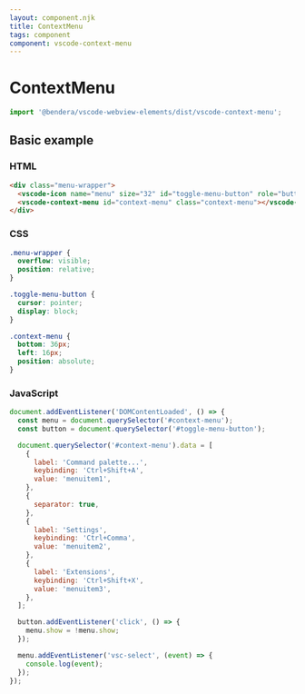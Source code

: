 ```yaml
---
layout: component.njk
title: ContextMenu
tags: component
component: vscode-context-menu
---
```


# ContextMenu

```typescript
import '@bendera/vscode-webview-elements/dist/vscode-context-menu';
```

## Basic example

<style>
.menu-wrapper {
  overflow: visible;
  position: relative;
}

.toggle-menu-button {
  cursor: pointer;
  display: block;
}

.context-menu {
  bottom: 36px;
  left: 16px;
  position: absolute;
  z-index: 2;
}
</style>

<component-preview>
  <div class="menu-wrapper">
    <vscode-icon name="menu" size="32" id="toggle-menu-button" role="button" title="Toggle Menu" class="toggle-menu-button"></vscode-icon>
    <vscode-context-menu id="context-menu" class="context-menu"></vscode-context-menu>
  </div>
</component-preview>

<script>
document.addEventListener('DOMContentLoaded', () => {
  const menu = document.querySelector('#context-menu');
  const button = document.querySelector('#toggle-menu-button');

  document.querySelector('#context-menu').data = [
    {
      label: 'Command palette...',
      keybinding: 'Ctrl+Shift+A',
      value: 'menuitem1',
    },
    {
      separator: true,
    },
    {
      label: 'Settings',
      keybinding: 'Ctrl+Comma',
      value: 'menuitem2',
    },
    {
      label: 'Extensions',
      keybinding: 'Ctrl+Shift+X',
      value: 'menuitem3',
    },
  ];

  button.addEventListener('click', () => {
    menu.show = !menu.show;
  });

  menu.addEventListener('vsc-select', (event) => {
    console.log(event);
  });
});
</script>

### HTML

```html
<div class="menu-wrapper">
  <vscode-icon name="menu" size="32" id="toggle-menu-button" role="button" title="Toggle Menu" class="toggle-menu-button"></vscode-icon>
  <vscode-context-menu id="context-menu" class="context-menu"></vscode-context-menu>
</div>
```

### CSS

```css
.menu-wrapper {
  overflow: visible;
  position: relative;
}

.toggle-menu-button {
  cursor: pointer;
  display: block;
}

.context-menu {
  bottom: 36px;
  left: 16px;
  position: absolute;
}
```

### JavaScript

```javascript
document.addEventListener('DOMContentLoaded', () => {
  const menu = document.querySelector('#context-menu');
  const button = document.querySelector('#toggle-menu-button');

  document.querySelector('#context-menu').data = [
    {
      label: 'Command palette...',
      keybinding: 'Ctrl+Shift+A',
      value: 'menuitem1',
    },
    {
      separator: true,
    },
    {
      label: 'Settings',
      keybinding: 'Ctrl+Comma',
      value: 'menuitem2',
    },
    {
      label: 'Extensions',
      keybinding: 'Ctrl+Shift+X',
      value: 'menuitem3',
    },
  ];

  button.addEventListener('click', () => {
    menu.show = !menu.show;
  });

  menu.addEventListener('vsc-select', (event) => {
    console.log(event);
  });
});
```